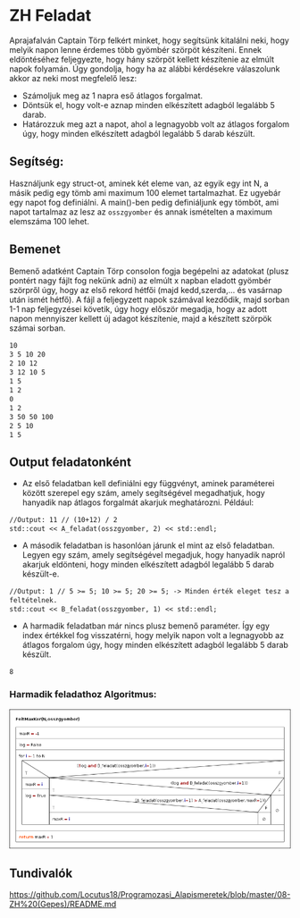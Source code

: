 # ZH Feladat
Aprajafalván Captain Törp felkért minket, hogy segítsünk kitalálni neki, hogy melyik napon lenne érdemes több gyömbér szörpöt készíteni. Ennek eldöntéséhez feljegyezte, hogy hány szörpöt kellett készítenie az elmúlt napok folyamán.
Úgy gondolja, hogy ha az alábbi kérdésekre válaszolunk akkor az neki most megfelelő lesz:
 * Számoljuk meg az 1 napra eső átlagos forgalmat.
 * Döntsük el, hogy volt-e aznap minden elkészített adagból legalább 5 darab.
 * Határozzuk meg azt a napot, ahol a legnagyobb volt az átlagos forgalom úgy, hogy minden elkészített adagból legalább 5 darab készült.

## Segítség:
Használjunk egy struct-ot, aminek két eleme van, az egyik egy int N, a másik pedig egy tömb ami maximum 100 elemet tartalmazhat. Ez ugyebár egy napot fog definiálni. 
A main()-ben pedig definiáljunk egy tömböt, ami napot tartalmaz az lesz az ```osszgyomber``` és annak ismételten a maximum elemszáma 100 lehet.

## Bemenet
Bemenő adatként Captain Törp consolon fogja begépelni az adatokat (plusz pontért nagy fájlt fog nekünk adni) az elmúlt x napban eladott gyömbér szörpről úgy, hogy az első rekord hétfői (majd kedd,szerda,... és vasárnap után ismét hétfő). A fájl a feljegyzett napok számával kezdődik, majd sorban 1-1 nap feljegyzései követik, úgy hogy először megadja, hogy az adott napon mennyiszer kellett új adagot készítenie, majd a készített szörpök számai sorban.
```
10
3 5 10 20
2 10 12
3 12 10 5
1 5
1 2
0
1 2
3 50 50 100
2 5 10
1 5
```

## Output feladatonként

 * Az első feladatban kell definiálni egy függvényt, aminek paraméterei között szerepel egy szám, amely segítségével megadhatjuk, hogy hanyadik nap átlagos forgalmát akarjuk meghatározni. Például:
```
//Output: 11 // (10+12) / 2
std::cout << A_feladat(osszgyomber, 2) << std::endl;
```
 * A második feladatban is hasonlóan járunk el mint az első feladatban. Legyen egy szám, amely segítségével megadjuk, hogy hanyadik napról akarjuk eldönteni, hogy minden elkészített adagból legalább 5 darab készült-e.
```
//Output: 1 // 5 >= 5; 10 >= 5; 20 >= 5; -> Minden érték eleget tesz a feltételnek.
std::cout << B_feladat(osszgyomber, 1) << std::endl;
```

 * A harmadik feladatban már nincs plusz bemenő paraméter. Így egy index értékkel fog visszatérni, hogy melyik napon volt a legnagyobb az átlagos forgalom úgy, hogy minden elkészített adagból legalább 5 darab készült.

```
8
```

### Harmadik feladathoz Algoritmus:
![FeltMaxKer](FeltMaxKer.png)

## Tundivalók
https://github.com/Locutus18/Programozasi_Alapismeretek/blob/master/08-ZH%20(Gepes)/README.md
